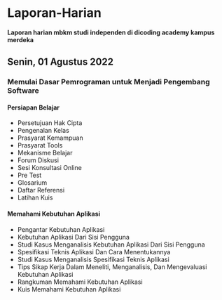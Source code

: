 # Laporan-Harian
**Laporan harian mbkm studi independen di dicoding academy kampus merdeka**
## Senin, 01 Agustus 2022 
### Memulai Dasar Pemrograman untuk Menjadi Pengembang Software  
#### Persiapan Belajar  
- Persetujuan Hak Cipta
- Pengenalan Kelas
- Prasyarat Kemampuan
- Prasyarat Tools
- Mekanisme Belajar
- Forum Diskusi
- Sesi Konsultasi Online
- Pre Test
- Glosarium
- Daftar Referensi
- Latihan Kuis
#### Memahami Kebutuhan Aplikasi  
- Pengantar Kebutuhan Aplikasi
- Kebutuhan Aplikasi Dari Sisi Pengguna
- Studi Kasus Menganalisis Kebutuhan Aplikasi Dari Sisi Pengguna
- Spesifikasi Teknis Aplikasi Dan Cara Menentukannya
- Studi Kasus Menganalisis Spesifikasi Teknis Aplikasi
- Tips Sikap Kerja Dalam Meneliti, Menganalisis, Dan Mengevaluasi Kebutuhan Aplikasi
- Rangkuman Memahami Kebutuhan Aplikasi
- Kuis Memahami Kebutuhan Aplikasi
